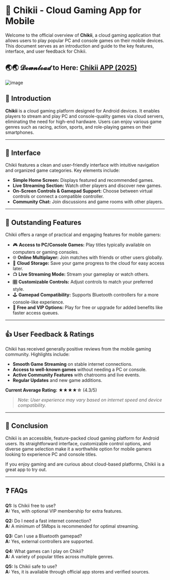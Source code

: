 # 📱 Chikii - Cloud Gaming App for Mobile

Welcome to the official overview of **Chikii**, a cloud gaming application that allows users to play popular PC and console games on their mobile devices. This document serves as an introduction and guide to the key features, interface, and user feedback for Chikii.

## 🌏🌏 𝓓𝓸𝔀𝓷𝓵𝓸𝓪𝓭 to Here: [Chikii APP (2025)](https://xyzapk.com/)

![image](https://github.com/user-attachments/assets/e6dd9552-2bdb-4e5d-9b60-1aada8b95af5)


## 📖 Introduction

**Chikii** is a cloud gaming platform designed for Android devices. It enables players to stream and play PC and console-quality games via cloud servers, eliminating the need for high-end hardware. Users can enjoy various game genres such as racing, action, sports, and role-playing games on their smartphones.

---

## 🎨 Interface

Chikii features a clean and user-friendly interface with intuitive navigation and organized game categories. Key elements include:

- **Simple Home Screen:** Displays featured and recommended games.
- **Live Streaming Section:** Watch other players and discover new games.
- **On-Screen Controls & Gamepad Support:** Choose between virtual controls or connect a compatible controller.
- **Community Chat:** Join discussions and game rooms with other players.

---

## 🌟 Outstanding Features

Chikii offers a range of practical and engaging features for mobile gamers:

- 🎮 **Access to PC/Console Games:** Play titles typically available on computers or gaming consoles.
- 🌐 **Online Multiplayer:** Join matches with friends or other users globally.
- 🔋 **Cloud Storage:** Save your game progress to the cloud for easy access later.
- 📺 **Live Streaming Mode:** Stream your gameplay or watch others.
- 🎛️ **Customizable Controls:** Adjust controls to match your preferred style.
- 🕹️ **Gamepad Compatibility:** Supports Bluetooth controllers for a more console-like experience.
- 💸 **Free and VIP Options:** Play for free or upgrade for added benefits like faster access queues.

---

## 👍 User Feedback & Ratings

Chikii has received generally positive reviews from the mobile gaming community. Highlights include:

- **Smooth Game Streaming** on stable internet connections.
- **Access to well-known games** without needing a PC or console.
- **Active Community Features** with chatrooms and live events.
- **Regular Updates** and new game additions.

**Current Average Rating:** ★★★★☆ (4.3/5)

> *Note: User experience may vary based on internet speed and device compatibility.*

---

## 📝 Conclusion

Chikii is an accessible, feature-packed cloud gaming platform for Android users. Its straightforward interface, customizable control options, and diverse game selection make it a worthwhile option for mobile gamers looking to experience PC and console titles.

If you enjoy gaming and are curious about cloud-based platforms, Chikii is a great app to try out.

---

## ❓ FAQs

**Q1:** Is Chikii free to use?  
**A:** Yes, with optional VIP membership for extra features.

**Q2:** Do I need a fast internet connection?  
**A:** A minimum of 5Mbps is recommended for optimal streaming.

**Q3:** Can I use a Bluetooth gamepad?  
**A:** Yes, external controllers are supported.

**Q4:** What games can I play on Chikii?  
**A:** A variety of popular titles across multiple genres.

**Q5:** Is Chikii safe to use?  
**A:** Yes, it is available through official app stores and verified sources.
